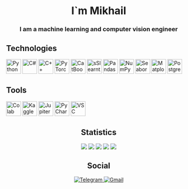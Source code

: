 <div id = "header" align = "center">
    <h1> I`m Mikhail </h1>
    <h3> I am a machine learning and computer vision engineer </h3>
</div>

<div dir="auto">
    <h2> Technologies </h2>
    <img src="https://cdn.jsdelivr.net/gh/devicons/devicon/icons/python/python-original.svg" title="Python" alt="Python" width="40" height="40" style="max-width: 100%;"/> 
    <img src="https://upload.wikimedia.org/wikipedia/commons/b/bd/Logo_C_sharp.svg" title="C#" alt="C#" width="40" height="40" style="max-width: 100%;"/>
    <img src="https://upload.wikimedia.org/wikipedia/commons/1/18/ISO_C%2B%2B_Logo.svg" title="C++" alt="C++" width="40" height="40" style="max-width: 100%;"/>  
    <img src="https://cdn.jsdelivr.net/gh/devicons/devicon/icons/pytorch/pytorch-original.svg" title="PyTorch" alt="PyTorch" width="40" height="40" style="max-width: 100%;"/>
    <img src="https://upload.wikimedia.org/wikipedia/commons/c/cc/CatBoostLogo.png" title="CatBoost" alt="CatBoost" width="40" height="40" style="max-width: 100%;"/>
    <img src="https://upload.wikimedia.org/wikipedia/commons/0/05/Scikit_learn_logo_small.svg" title="Sklearn" alt="sSlearnt" width="40" height="40" style="max-width: 100%;"/>   
    <img src="https://cdn.jsdelivr.net/gh/devicons/devicon/icons/pandas/pandas-original-wordmark.svg" title="Pandas" alt="Pandas" width="40" height="40" style="max-width: 100%;"/> 
    <img src="https://cdn.jsdelivr.net/gh/devicons/devicon/icons/numpy/numpy-original.svg" title="NumPy" alt="NumPy" width="40" height="40" style="max-width: 100%;"/> 
    <img src="https://seaborn.pydata.org/_images/logo-mark-lightbg.svg" title="Seaborn" alt="Seaborn" width="40" height="40" style="max-width: 100%;"/> 
    <img src="https://upload.wikimedia.org/wikipedia/commons/8/84/Matplotlib_icon.svg" title="Matplotlib" alt="Matplotlib" width="40" height="40" style="max-width: 100%;"/>
    <img src="https://cdn.jsdelivr.net/gh/devicons/devicon/icons/postgresql/postgresql-original.svg" title="Postgres" alt="Postgres" width="40" height="40" style="max-width: 100%;"/> 
 
    
</div>
<div  dir="auto">
    <h2> Tools </h2>
    <img src="https://upload.wikimedia.org/wikipedia/commons/d/d0/Google_Colaboratory_SVG_Logo.svg" title="Colab" alt="Colab" width="40" height="40" style="max-width: 100%;"/> 
    <img src="https://cdn.jsdelivr.net/gh/devicons/devicon/icons/kaggle/kaggle-original.svg" title="Kaggle" alt="Kaggle" width="40" height="40" style="max-width: 100%;"/> 
    <img src="https://cdn.jsdelivr.net/gh/devicons/devicon/icons/jupyter/jupyter-original.svg" title="Jupiter" alt="Jupiter" width="40" height="40" style="max-width: 100%;"/> 
    <img src="https://upload.wikimedia.org/wikipedia/commons/1/1d/PyCharm_Icon.svg" title="PyCharm" alt="PyCharm" width="40" height="40" style="max-width: 100%;"/> 
    <img src="https://upload.wikimedia.org/wikipedia/commons/9/9a/Visual_Studio_Code_1.35_icon.svg" title="VSC" alt="VSC" width="40" height="40" style="max-width: 100%;"/> 
    
</div>

<div align = "center">
    <h2> Statistics </h2>
    <img src="https://github-profile-summary-cards.vercel.app/api/cards/profile-details?username=Vasilevykh-M&theme=github"style="max-width: 100%;"/>
    <img src="https://github-profile-summary-cards.vercel.app/api/cards/most-commit-language?username=Vasilevykh-M&theme=github" style="max-width: 100%;">
    <img src="https://github-profile-summary-cards.vercel.app/api/cards/repos-per-language?username=Vasilevykh-M&theme=github" style="max-width: 100%;">
    <img src="https://github-profile-summary-cards.vercel.app/api/cards/stats?username=Vasilevykh-M&theme=github" style="max-width: 100%;">
    <img src="https://github-profile-summary-cards.vercel.app/api/cards/productive-time?username=Vasilevykh-M&theme=github" style="max-width: 100%;">
</div>

<div dir="auto" align = "center">
    <h2> Social </h2>
    <a href="https://t.me/mihoshla">
        <img src="https://camo.githubusercontent.com/49bef79ee3db1817a1c1650c82473266ffd9f3210a291c8c16fdb58281ba0d52/68747470733a2f2f696d672e736869656c64732e696f2f62616467652f2d54656c656772616d2d3230323332413f7374796c653d666f722d7468652d6261646765266c6f676f3d74656c656772616d266c6f676f436f6c6f723d363144414642" alt="Telegram" data-canonical-src="https://img.shields.io/badge/-Telegram-20232A?style=for-the-badge&amp;logo=telegram&amp;logoColor=61DAFB" style="max-width: 100%;">
    </a>
    <a href="mailto:vasilevyh00@gmail.com">
        <img src="https://camo.githubusercontent.com/56c7d758a6655db1d3a8fdcdf92a4c052b54f43cf6d839b9e782c8238ab41f63/68747470733a2f2f696d672e736869656c64732e696f2f62616467652f2d476d61696c2d3230323332413f7374796c653d666f722d7468652d6261646765266c6f676f3d676d61696c266c6f676f436f6c6f723d363144414642" alt="Gmail" data-canonical-src="https://img.shields.io/badge/-Gmail-20232A?style=for-the-badge&amp;logo=gmail&amp;logoColor=61DAFB" style="max-width: 100%;">
    </a>
</div>

